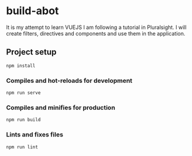 # build-abot
It is my attempt to learn VUEJS I am following a tutorial in Pluralsight. I will create filters, directives and components and use them in the application.

## Project setup
```
npm install
```

### Compiles and hot-reloads for development
```
npm run serve
```

### Compiles and minifies for production
```
npm run build
```

### Lints and fixes files
```
npm run lint
```
